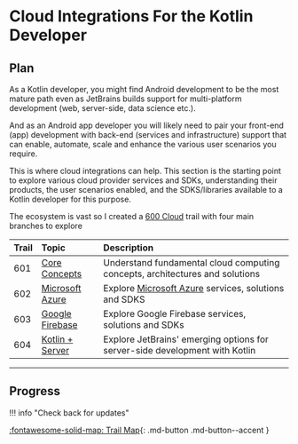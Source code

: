 # Cloud Integrations For the Kotlin Developer

## Plan

As a Kotlin developer, you might find Android development to be the most mature path even as  JetBrains builds support for multi-platform development (web, server-side, data science etc.).

And as an Android app developer you will likely need to pair your front-end (app) development with back-end (services and infrastructure) support that can enable, automate, scale and enhance the various user scenarios you require.

This is where cloud integrations can help. This section is the starting point to explore various cloud provider services and SDKs, understanding their products, the user scenarios enabled, and the SDKS/libraries available to a Kotlin developer for this purpose. 

The ecosystem is vast so I created a [600 Cloud](/home/roadmap/#400-kotlin-cloud) trail with four main branches to explore


| Trail | Topic | Description |
|:---   | :---     | :---        |
| 601 | [Core Concepts](/home/roadmap/#601-core-concepts) | Understand fundamental cloud computing concepts, architectures and solutions |
| 602 | [Microsoft Azure](/home/roadmap/#602-microsoft-azure) | Explore [Microsoft Azure](/cloud/azure) services, solutions and SDKS |
| 603 | [Google Firebase](/home/roadmap/#603-firebase) | Explore Google Firebase services, solutions and SDKs |
| 604 | [Kotlin + Server](/home/roadmap/#604-kotlin-server-side) | Explore JetBrains' emerging options for server-side development with Kotlin |

--- 

## Progress

!!! info "Check back for updates"

[:fontawesome-solid-map: Trail Map](/home/roadmap){: .md-button .md-button--accent }